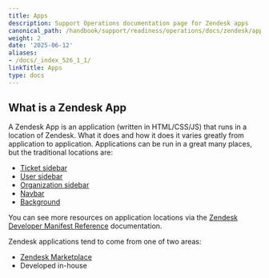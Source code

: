 ```yaml
---
title: Apps
description: Support Operations documentation page for Zendesk apps
canonical_path: /handbook/support/readiness/operations/docs/zendesk/apps/
weight: 2
date: '2025-06-12'
aliases:
- /docs/_index_526_1_1/
linkTitle: Apps
type: docs
---
```


## What is a Zendesk App

A Zendesk App is an application (written in HTML/CSS/JS) that runs in a location
of Zendesk. What it does and how it does it varies greatly from application to
application. Applications can be run in a great many places, but the traditional
locations are:

- [Ticket sidebar](https://developer.zendesk.com/api-reference/apps/apps-support-api/ticket_sidebar/)
- [User sidebar](https://developer.zendesk.com/api-reference/apps/apps-support-api/user_sidebar/)
- [Organization sidebar](https://developer.zendesk.com/api-reference/apps/apps-support-api/organization_sidebar/)
- [Navbar](https://developer.zendesk.com/api-reference/apps/apps-support-api/nav_bar/)
- [Background](https://developer.zendesk.com/api-reference/apps/apps-support-api/background/)

You can see more resources on application locations via the
[Zendesk Developer Manifest Reference](https://developer.zendesk.com/documentation/apps/app-developer-guide/manifest/#location)
documentation.

Zendesk applications tend to come from one of two areas:

- [Zendesk Marketplace](https://www.zendesk.com/apps/)
- Developed in-house
